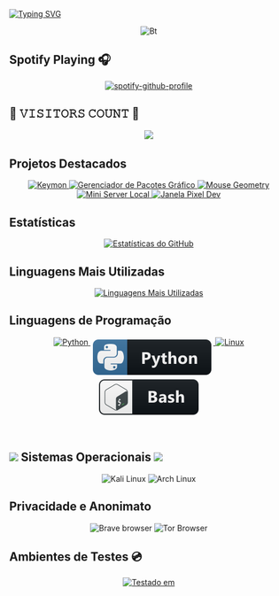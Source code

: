 <a href="https://git.io/typing-svg">
  <img src="https://readme-typing-svg.demolab.com?font=Fira+Code&size=30&pause=1000&color=0DF700&width=435&lines=Ol%C3%A1+amigo++%F0%9F%91%8B;Eu+sou+DavidX30" alt="Typing SVG" />
</a>

<p align="center">
  <img src="https://media.giphy.com/media/dLolp8dtrYCJi/giphy.gif" alt="Bt">
</p>

## Spotify Playing 🎧
<p align="center">
  <a href="https://github.com/kittinan/spotify-github-profile">
    <img src="https://spotify-github-profile.vercel.app/api/view?uid=31u4lggltqiboceh6h3tssdk2msa&cover_image=true&theme=novatorem&show_offline=false&background_color=121212&interchange=false&bar_color=53b14f&bar_color_cover=false" alt="spotify-github-profile" />
  </a>
</p>

## 📌 𝚅𝙸𝚂𝙸𝚃𝙾𝚁𝚂 𝙲𝙾𝚄𝙽𝚃 📌  
<p align="center">
  <img src="https://profile-counter.glitch.me/freeCodeCamp/count.svg" />
</p>

##

## Projetos Destacados
<p align="center">
  <a href="https://github.com/DavidX30/keymon">
    <img title="Keymon" src="https://github-readme-stats-q2ta.vercel.app/api/pin/?username=DavidX30&repo=keymon&theme=chartreuse-dark" />
  </a>
  <a href="https://github.com/DavidX30/Gerenciador-de-Pacotes-Grafico">
    <img title="Gerenciador de Pacotes Gráfico" src="https://github-readme-stats-q2ta.vercel.app/api/pin/?username=DavidX30&repo=Gerenciador-de-Pacotes-Grafico&theme=chartreuse-dark" />
  </a>
  <a href="https://github.com/DavidX30/Mouse_Geometry">
    <img title="Mouse Geometry" src="https://github-readme-stats-q2ta.vercel.app/api/pin/?username=DavidX30&repo=Mouse_Geometry&theme=chartreuse-dark" />
  </a>
  <a href="https://github.com/DavidX30/Mini_server_local">
    <img title="Mini Server Local" src="https://github-readme-stats-q2ta.vercel.app/api/pin/?username=DavidX30&repo=Mini_server_local&theme=chartreuse-dark" />
  </a>
  <a href="https://github.com/DavidX30/Janela_Pixel_Dev">
    <img title="Janela Pixel Dev" src="https://github-readme-stats-q2ta.vercel.app/api/pin/?username=DavidX30&repo=Janela_Pixel_Dev&theme=chartreuse-dark" />
  </a>
</p>

## Estatísticas
<p align="center">
  <a href="https://github.com/DavidX30">
    <img src="https://github-readme-stats-q2ta.vercel.app/api?username=DavidX30&show_icons=true&theme=chartreuse-dark" alt="Estatísticas do GitHub" />
  </a>
</p>

## Linguagens Mais Utilizadas
<p align="center">
  <a href="https://github.com/DavidX30">
    <img src="https://github-readme-stats-q2ta.vercel.app/api/top-langs/?username=DavidX30&layout=compact&theme=chartreuse-dark&cache_seconds=3200" alt="Linguagens Mais Utilizadas" />
  </a>
</p>

## Linguagens de Programação 
<p align="center">
  <a href="https://www.python.org/" target="_blank">
    <img height="100" src="https://www.vectorlogo.zone/logos/python/python-ar21.svg" alt="Python" />
    <img src="https://raw.githubusercontent.com/8bithemant/8bithemant/master/svg/dev/languages/python.svg" alt="Python" style="vertical-align:top; margin:4px" />
  </a>
  <a href="https://www.linux.org/" target="_blank">
    <img height="100" src="https://www.vectorlogo.zone/logos/linux/linux-ar21.svg" alt="Linux" />
    <img src="https://raw.githubusercontent.com/8bithemant/8bithemant/master/svg/dev/tools/bash.svg" alt="Bash" style="vertical-align:top; margin:4px" />
  </a>
</p>

<br/>

## <img height="30" src="https://www.vectorlogo.zone/logos/linux/linux-icon.svg"> Sistemas Operacionais <img height="30" src="https://www.vectorlogo.zone/logos/linux/linux-ar21.svg">

<p align="center">
  <img alt="Kali Linux" src="https://img.shields.io/badge/-Kali_Linux-557C94?style=flat-square&logo=kali-linux&logoColor=white" height="20" />
  <img alt="Arch Linux" src="https://img.shields.io/badge/-Arch_Linux-1793D1?style=flat-square&logo=arch-linux&logoColor=white" height="20" />
</p>

## Privacidade e Anonimato

<p align="center">
  <img alt="Brave browser" src="https://img.shields.io/badge/-Brave_Browser-FB542B?style=flat-square&logo=brave&logoColor=white" height="20" />
  <img alt="Tor Browser" src="https://img.shields.io/badge/-Tor_Browser-7D4698?style=flat-square&logo=tor-browser&logoColor=white" height="20" />
</p>

## Ambientes de Testes 💿
<p align="center">
  <a href="https://github.com/...">
    <img src="https://img.shields.io/badge/Testado%20em-Termux,%20Kali%20Linux,%20Ubuntu,%20Parrot%20OS,%20Debian,%20ANDRAX%20Mobile-%23ff69b4.svg?style=plastic" alt="Testado em" />
  </a>
</p>
